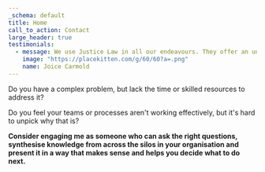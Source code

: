 ```yaml
---
_schema: default
title: Home
call_to_action: Contact
large_header: true
testimonials:
  - message: We use Justice Law in all our endeavours. They offer an unparalleled service when it comes to running a business.
    image: "https://placekitten.com/g/60/60?a=.png"
    name: Joice Carmold
---
```

Do you have a complex problem, but lack the time or skilled resources to address it?

Do you feel your teams or processes aren't working effectively, but it's hard to unpick why that is?

**Consider engaging me as someone who can ask the right questions, synthesise knowledge from across the silos in your organisation and present it in a way that makes sense and helps you decide what to do next.**

